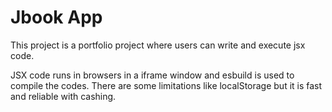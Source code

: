 # Jbook App

This project is a portfolio project where users can write and execute jsx code.

JSX code runs in browsers in a iframe window and esbuild is used to compile the codes. There are some limitations like localStorage but it is fast and reliable with cashing.
